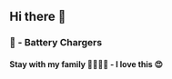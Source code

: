 ## Hi there 👋

### &#128267; - Battery Chargers
#### Stay with my family  :family_man_woman_girl_girl: - I love this  :heart_eyes:

